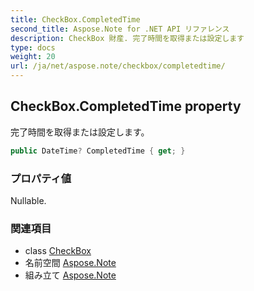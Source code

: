 ```yaml
---
title: CheckBox.CompletedTime
second_title: Aspose.Note for .NET API リファレンス
description: CheckBox 財産. 完了時間を取得または設定します
type: docs
weight: 20
url: /ja/net/aspose.note/checkbox/completedtime/
---
```

## CheckBox.CompletedTime property

完了時間を取得または設定します。

```csharp
public DateTime? CompletedTime { get; }
```

### プロパティ値

Nullable.

### 関連項目

* class [CheckBox](../)
* 名前空間 [Aspose.Note](../../checkbox/)
* 組み立て [Aspose.Note](../../../)


